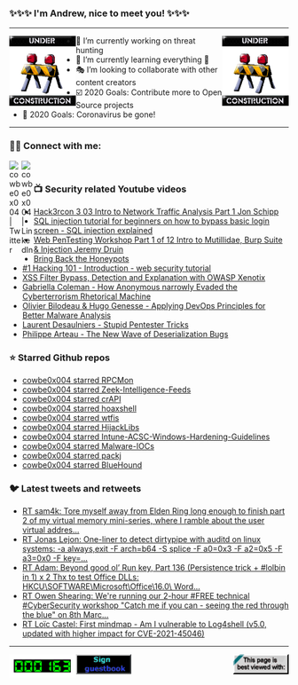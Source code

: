 ### ✨✨✨ I'm Andrew, nice to meet you! ✨✨✨

---
<img align="left" width="120px" src="https://raw.githubusercontent.com/cowbe0x004/cowbe0x004/master/images/image004.gif" />
<img align="right" width="120px" src="https://raw.githubusercontent.com/cowbe0x004/cowbe0x004/master/images/image004.gif" />

- 📖 I’m currently working on threat hunting
- 📘 I’m currently learning everything 🤣
- 🎭 I’m looking to collaborate with other content creators
- ☑️ 2020 Goals: Contribute more to Open Source projects
- 🦠 2020 Goals: Coronavirus be gone!

---

### 🤝🏽 Connect with me:
[<img align="left" alt="cowbe0x004 | Twitter" width="22px" src="https://cdn.jsdelivr.net/npm/simple-icons@v3/icons/twitter.svg" />][twitter]
[<img align="left" alt="cowbe0x004 | LinkedIn" width="22px" src="https://cdn.jsdelivr.net/npm/simple-icons@v3/icons/linkedin.svg" />][linkedin]

<!--
[<img align="left" alt="cowbe0x004.com" width="22px" src="https://raw.githubusercontent.com/iconic/open-iconic/master/svg/globe.svg" />][website]
[<img align="left" alt="cowbe0x004 | YouTube" width="22px" src="https://cdn.jsdelivr.net/npm/simple-icons@v3/icons/youtube.svg" />][youtube]
[<img align="left" alt="cowbe0x004 | Instagram" width="22px" src="https://cdn.jsdelivr.net/npm/simple-icons@v3/icons/instagram.svg" />][instagram]
-->

<br />

### 📺 Security related Youtube videos
<!-- YOUTUBE:START -->
- [Hack3rcon 3   03 Intro to Network Traffic Analysis   Part 1   Jon Schipp](https://www.youtube.com/watch?v=4WMpy3JDL3k)
- [SQL injection tutorial for beginners on how to bypass basic login screen - SQL injection explained](https://www.youtube.com/watch?v=SJgYdTckMBY)
- [Web PenTesting Workshop Part 1 of 12 Intro to Mutillidae, Burp Suite &amp; Injection Jeremy Druin](https://www.youtube.com/watch?v=rNkR1Joz4eU)
- [Bring Back the Honeypots](https://www.youtube.com/watch?v=W7U2u-qLAB8)
- [#1 Hacking 101 - Introduction - web security tutorial](https://www.youtube.com/watch?v=WW7cwBC0ytg)
- [XSS Filter Bypass, Detection and Explanation with OWASP Xenotix](https://www.youtube.com/watch?v=loZSdedJnqc)
- [Gabriella Coleman - How Anonymous narrowly Evaded the Cyberterrorism Rhetorical Machine](https://www.youtube.com/watch?v=RvOOgVrvWtY)
- [Olivier Bilodeau &amp; Hugo Genesse - Applying DevOps Principles for Better Malware Analysis](https://www.youtube.com/watch?v=rfmUcYGGrls)
- [Laurent Desaulniers - Stupid Pentester Tricks](https://www.youtube.com/watch?v=edLXMm7m4bM)
- [Philippe Arteau - The New Wave of Deserialization Bugs](https://www.youtube.com/watch?v=0H7yDihGcKM)
<!-- YOUTUBE:END -->

### ⭐ Starred Github repos
<!-- GITHUB_STAR:START -->
- [cowbe0x004 starred RPCMon](https://github.com/cyberark/RPCMon)
- [cowbe0x004 starred Zeek-Intelligence-Feeds](https://github.com/CriticalPathSecurity/Zeek-Intelligence-Feeds)
- [cowbe0x004 starred crAPI](https://github.com/OWASP/crAPI)
- [cowbe0x004 starred hoaxshell](https://github.com/t3l3machus/hoaxshell)
- [cowbe0x004 starred wtfis](https://github.com/pirxthepilot/wtfis)
- [cowbe0x004 starred HijackLibs](https://github.com/wietze/HijackLibs)
- [cowbe0x004 starred Intune-ACSC-Windows-Hardening-Guidelines](https://github.com/microsoft/Intune-ACSC-Windows-Hardening-Guidelines)
- [cowbe0x004 starred Malware-IOCs](https://github.com/executemalware/Malware-IOCs)
- [cowbe0x004 starred packj](https://github.com/ossillate-inc/packj)
- [cowbe0x004 starred BlueHound](https://github.com/zeronetworks/BlueHound)
<!-- GITHUB_STAR:END -->

### 🐦 Latest tweets and retweets
<!-- TWEETS:START -->
- [RT sam4k: Tore myself away from Elden Ring long enough to finish part 2 of my virtual memory mini-series, where I ramble about the user virtual addres...](https://twitter.com/sam4k1/status/1505639833582161926)
- [RT Jonas Lejon: One-liner to detect dirtypipe with auditd on linux systems: -a always,exit -F arch=b64 -S splice -F a0=0x3 -F a2=0x5 -F a3=0x0 -F key=...](https://twitter.com/jonasl/status/1501840914381258756)
- [RT Adam: Beyond good ol’ Run key, Part 136 &lpar;Persistence trick + #lolbin in 1&rpar; x 2 Thx to test Office DLLs: HKCU\SOFTWARE\Microsoft\Office\16.0\ Word\...](https://twitter.com/Hexacorn/status/1483522459420827653)
- [RT Owen Shearing: We&#39;re running our 2-hour #FREE technical #CyberSecurity workshop &quot;Catch me if you can - seeing the red through the blue&quot; on 8th Marc...](https://twitter.com/rebootuser/status/1481301169930657793)
- [RT Loïc Castel: First mindmap - Am I vulnerable to Log4shell &lpar;v5.0, updated with higher impact for CVE-2021-45046&rpar;](https://twitter.com/Dick_Reverse/status/1471957167213318149)
<!-- TWEETS:END -->

---

[<img align="left" width="120px" src="https://raw.githubusercontent.com/cowbe0x004/cowbe0x004/master/images/visitors.gif" />][visitor]
[<img align="left" alt="Sign My Guestbook" width="100px" src="https://raw.githubusercontent.com/cowbe0x004/cowbe0x004/master/images/sign_guest_book.gif" />][guestbook]
[<img align="right" width="100px" src="https://raw.githubusercontent.com/cowbe0x004/cowbe0x004/master/images/netscape.gif" />][netscape]


[website]: https://cowbe0x004.com
[twitter]: https://twitter.com/cowbe0x004
[youtube]: https://youtube.com/
[instagram]: https://instagram.com/
[linkedin]: https://www.linkedin.com/in/anhuang/
[guestbook]: https://github.com/cowbe0x004/cowbe0x004/issues
[netscape]: https://github.com/cowbe0x004/cowbe0x004
[visitor]: https://github.com/cowbe0x004/cowbe0x004
